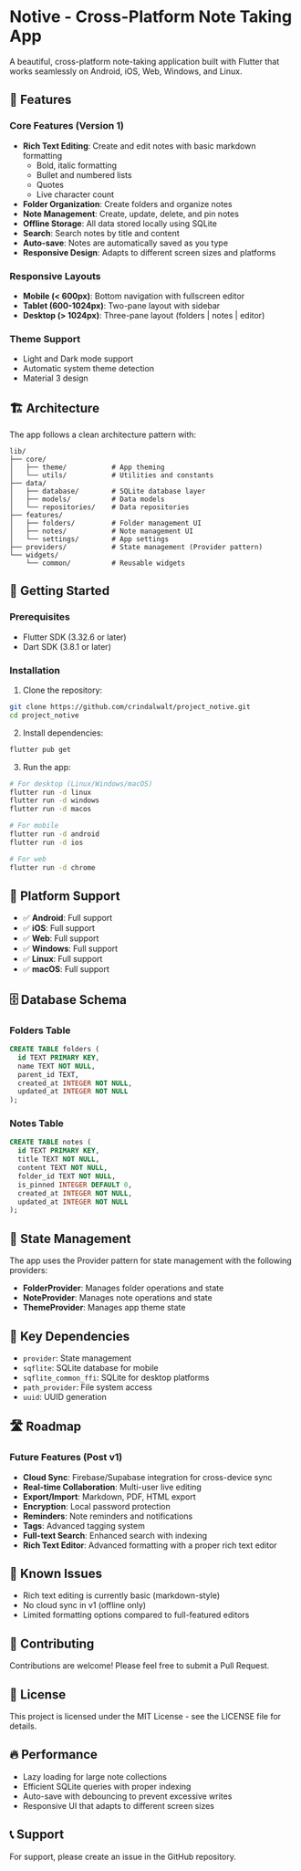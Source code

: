 # Notive - Cross-Platform Note Taking App

A beautiful, cross-platform note-taking application built with Flutter that works seamlessly on Android, iOS, Web, Windows, and Linux.

## 🌟 Features

### Core Features (Version 1)
- **Rich Text Editing**: Create and edit notes with basic markdown formatting
  - Bold, italic formatting
  - Bullet and numbered lists
  - Quotes
  - Live character count
- **Folder Organization**: Create folders and organize notes
- **Note Management**: Create, update, delete, and pin notes
- **Offline Storage**: All data stored locally using SQLite
- **Search**: Search notes by title and content
- **Auto-save**: Notes are automatically saved as you type
- **Responsive Design**: Adapts to different screen sizes and platforms

### Responsive Layouts
- **Mobile (< 600px)**: Bottom navigation with fullscreen editor
- **Tablet (600-1024px)**: Two-pane layout with sidebar
- **Desktop (> 1024px)**: Three-pane layout (folders | notes | editor)

### Theme Support
- Light and Dark mode support
- Automatic system theme detection
- Material 3 design

## 🏗️ Architecture

The app follows a clean architecture pattern with:

```
lib/
├── core/
│   ├── theme/           # App theming
│   └── utils/           # Utilities and constants
├── data/
│   ├── database/        # SQLite database layer
│   ├── models/          # Data models
│   └── repositories/    # Data repositories
├── features/
│   ├── folders/         # Folder management UI
│   ├── notes/           # Note management UI
│   └── settings/        # App settings
├── providers/           # State management (Provider pattern)
└── widgets/
    └── common/          # Reusable widgets
```

## 🚀 Getting Started

### Prerequisites
- Flutter SDK (3.32.6 or later)
- Dart SDK (3.8.1 or later)

### Installation

1. Clone the repository:
```bash
git clone https://github.com/crindalwalt/project_notive.git
cd project_notive
```

2. Install dependencies:
```bash
flutter pub get
```

3. Run the app:
```bash
# For desktop (Linux/Windows/macOS)
flutter run -d linux
flutter run -d windows
flutter run -d macos

# For mobile
flutter run -d android
flutter run -d ios

# For web
flutter run -d chrome
```

## 📱 Platform Support

- ✅ **Android**: Full support
- ✅ **iOS**: Full support  
- ✅ **Web**: Full support
- ✅ **Windows**: Full support
- ✅ **Linux**: Full support
- ✅ **macOS**: Full support

## 🗄️ Database Schema

### Folders Table
```sql
CREATE TABLE folders (
  id TEXT PRIMARY KEY,
  name TEXT NOT NULL,
  parent_id TEXT,
  created_at INTEGER NOT NULL,
  updated_at INTEGER NOT NULL
);
```

### Notes Table
```sql
CREATE TABLE notes (
  id TEXT PRIMARY KEY,
  title TEXT NOT NULL,
  content TEXT NOT NULL,
  folder_id TEXT NOT NULL,
  is_pinned INTEGER DEFAULT 0,
  created_at INTEGER NOT NULL,
  updated_at INTEGER NOT NULL
);
```

## 🎯 State Management

The app uses the Provider pattern for state management with the following providers:

- **FolderProvider**: Manages folder operations and state
- **NoteProvider**: Manages note operations and state  
- **ThemeProvider**: Manages app theme state

## 🔧 Key Dependencies

- `provider`: State management
- `sqflite`: SQLite database for mobile
- `sqflite_common_ffi`: SQLite for desktop platforms
- `path_provider`: File system access
- `uuid`: UUID generation

## 🛣️ Roadmap

### Future Features (Post v1)
- **Cloud Sync**: Firebase/Supabase integration for cross-device sync
- **Real-time Collaboration**: Multi-user live editing
- **Export/Import**: Markdown, PDF, HTML export
- **Encryption**: Local password protection
- **Reminders**: Note reminders and notifications
- **Tags**: Advanced tagging system
- **Full-text Search**: Enhanced search with indexing
- **Rich Text Editor**: Advanced formatting with a proper rich text editor

## 🐛 Known Issues

- Rich text editing is currently basic (markdown-style)
- No cloud sync in v1 (offline only)
- Limited formatting options compared to full-featured editors

## 🤝 Contributing

Contributions are welcome! Please feel free to submit a Pull Request.

## 📄 License

This project is licensed under the MIT License - see the LICENSE file for details.

## 🔥 Performance

- Lazy loading for large note collections
- Efficient SQLite queries with proper indexing
- Auto-save with debouncing to prevent excessive writes
- Responsive UI that adapts to different screen sizes

## 📞 Support

For support, please create an issue in the GitHub repository.
